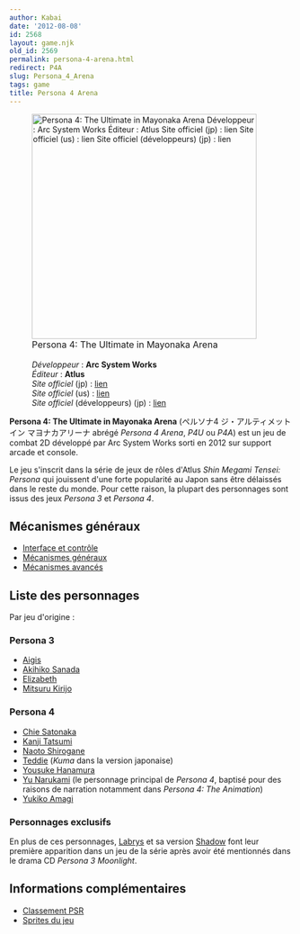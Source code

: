 ```yaml
---
author: Kabai
date: '2012-08-08'
id: 2568
layout: game.njk
old_id: 2569
permalink: persona-4-arena.html
redirect: P4A
slug: Persona_4_Arena
tags: game
title: Persona 4 Arena
---
```


<figure>
<img src="/images/P4U_affiche.jpg"
title=" Persona 4: The Ultimate in Mayonaka Arena  Développeur : Arc System Works Éditeur : Atlus Site officiel (jp) : lien Site officiel (us) : lien Site officiel (développeurs) (jp) : lien"
width="400"
alt=" Persona 4: The Ultimate in Mayonaka Arena  Développeur : Arc System Works Éditeur : Atlus Site officiel (jp) : lien Site officiel (us) : lien Site officiel (développeurs) (jp) : lien" />
<figcaption aria-hidden="true"> <span style="font-size:16px">Persona 4:
The Ultimate in Mayonaka Arena</span><br />
<br />
<em>Développeur</em> : <strong>Arc System Works</strong><br />
<em>Éditeur</em> : <strong>Atlus</strong><br />
<em>Site officiel</em> (jp) : <a
href="http://p-atlus.jp/p4u/">lien</a><br />
<em>Site officiel</em> (us) : <a
href="http://atlus.com/p4arena/">lien</a><br />
<em>Site officiel</em> (développeurs) (jp) : <a
href="http://arcsystemworks.ambel.info/p4u/">lien</a></figcaption>
</figure>

**Persona 4: The Ultimate in Mayonaka Arena** (ペルソナ4
ジ・アルティメット イン マヨナカアリーナ abrégé *Persona 4 Arena*, *P4U*
ou *P4A*) est un jeu de combat 2D développé par Arc System Works sorti
en 2012 sur support arcade et console.

Le jeu s'inscrit dans la série de jeux de rôles d'Atlus *Shin Megami
Tensei: Persona* qui jouissent d'une forte popularité au Japon sans être
délaissés dans le reste du monde. Pour cette raison, la plupart des
personnages sont issus des jeux *Persona 3* et *Persona 4*.

## Mécanismes généraux

- [Interface et contrôle](P4A/Interface_et_contrôle)
- [Mécanismes généraux](P4A/Mécanismes)
- [Mécanismes avancés](P4A/Mécanismes_avancés)

## Liste des personnages

Par jeu d'origine :

### Persona 3

- [Aigis](P4A/Aigis)
- [Akihiko Sanada](P4A/Akihiko_Sanada)
- [Elizabeth](P4A/Elizabeth)
- [Mitsuru Kirijo](P4A/Mitsuru_Kirijo)

### Persona 4

- [Chie Satonaka](P4A/Chie_Satonaka)
- [Kanji Tatsumi](P4A/Kanji_Tatsumi)
- [Naoto Shirogane](P4A/Naoto_Shirogane)
- [Teddie](P4A/Teddie) (*Kuma* dans la version japonaise)
- [Yousuke Hanamura](P4A/Yousuke_Hanamura)
- [Yu Narukami](P4A/Yu_Narukami) (le personnage principal de
  *Persona 4*, baptisé pour des raisons de narration notamment dans
  *Persona 4: The Animation*)
- [Yukiko Amagi](P4A/Yukiko_Amagi)

### Personnages exclusifs

En plus de ces personnages, [Labrys](P4A/Labrys) et sa
version [Shadow](P4A/Shadow_Labrys) font leur première
apparition dans un jeu de la série après avoir été mentionnés dans le
drama CD *Persona 3 Moonlight*.

## Informations complémentaires

- [Classement PSR](http://p4u.tv/index.php?m=038_rank_psr)
- [Sprites du
  jeu](http://www.dustloop.com/forums/showthread.php?14607-Persona-4-Arena-Character-Sprites)
